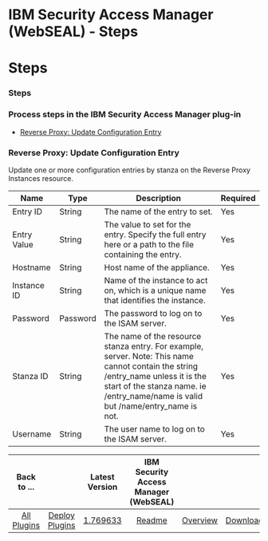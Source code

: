 
IBM Security Access Manager (WebSEAL) - Steps
=============================================

# Steps



### Steps




 



### Process steps in the IBM Security Access Manager plug-in


* [Reverse Proxy: Update Configuration Entry](#reverse_proxy:_update_configuration_entry)




### Reverse Proxy: Update Configuration Entry


Update one or more configuration entries by stanza on the Reverse Proxy Instances resource.





| Name | Type | Description | Required |
| --- | --- | --- | --- |
| Entry ID | String | The name of the entry to set. | Yes |
| Entry Value | String | The value to set for the entry. Specify the full entry here or a path to the file containing the entry. | Yes |
| Hostname | String | Host name of the appliance. | Yes |
| Instance ID | String | Name of the instance to act on, which is a unique name that identifies the instance. | Yes |
| Password | Password | The password to log on to the ISAM server. | Yes |
| Stanza ID | String | The name of the resource stanza entry. For example, server. Note: This name cannot contain the string /entry\_name unless it is the start of the stanza name. ie /entry\_name/name is valid but /name/entry\_name is not. | Yes |
| Username | String | The user name to log on to the ISAM server. | Yes |





|Back to ...||Latest Version|IBM Security Access Manager (WebSEAL) |||
| :---: | :---: | :---: | :---: | :---: | :---: |
|[All Plugins](../../index.md)|[Deploy Plugins](../README.md)|[1.769633](https://raw.githubusercontent.com/UrbanCode/IBM-UCD-PLUGINS/main/files/webseal/webseal-1.769633.zip)|[Readme](README.md)|[Overview](overview.md)|[Downloads](downloads.md)|
